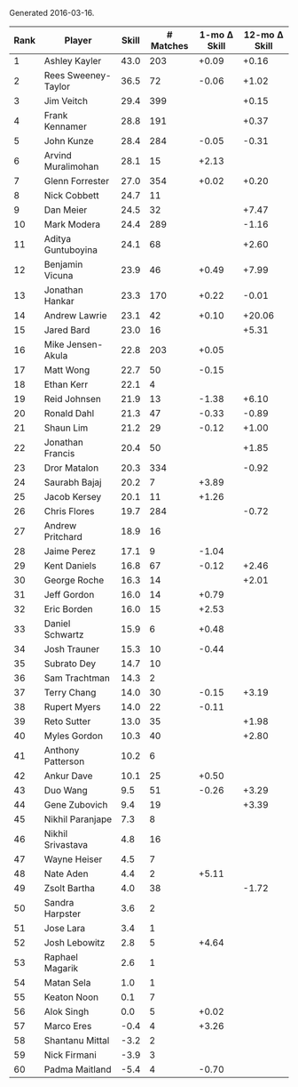 Generated 2016-03-16.

| Rank | Player              | Skill | # Matches | 1-mo Δ Skill | 12-mo Δ Skill |
|------|---------------------|-------|-----------|--------------|---------------|
|    1 | Ashley Kayler       |  43.0 |       203 |        +0.09 |         +0.16 |
|    2 | Rees Sweeney-Taylor |  36.5 |        72 |        -0.06 |         +1.02 |
|    3 | Jim Veitch          |  29.4 |       399 |              |         +0.15 |
|    4 | Frank Kennamer      |  28.8 |       191 |              |         +0.37 |
|    5 | John Kunze          |  28.4 |       284 |        -0.05 |         -0.31 |
|    6 | Arvind Muralimohan  |  28.1 |        15 |        +2.13 |               |
|    7 | Glenn Forrester     |  27.0 |       354 |        +0.02 |         +0.20 |
|    8 | Nick Cobbett        |  24.7 |        11 |              |               |
|    9 | Dan Meier           |  24.5 |        32 |              |         +7.47 |
|   10 | Mark Modera         |  24.4 |       289 |              |         -1.16 |
|   11 | Aditya Guntuboyina  |  24.1 |        68 |              |         +2.60 |
|   12 | Benjamin Vicuna     |  23.9 |        46 |        +0.49 |         +7.99 |
|   13 | Jonathan Hankar     |  23.3 |       170 |        +0.22 |         -0.01 |
|   14 | Andrew Lawrie       |  23.1 |        42 |        +0.10 |        +20.06 |
|   15 | Jared Bard          |  23.0 |        16 |              |         +5.31 |
|   16 | Mike Jensen-Akula   |  22.8 |       203 |        +0.05 |               |
|   17 | Matt Wong           |  22.7 |        50 |        -0.15 |               |
|   18 | Ethan Kerr          |  22.1 |         4 |              |               |
|   19 | Reid Johnsen        |  21.9 |        13 |        -1.38 |         +6.10 |
|   20 | Ronald Dahl         |  21.3 |        47 |        -0.33 |         -0.89 |
|   21 | Shaun Lim           |  21.2 |        29 |        -0.12 |         +1.00 |
|   22 | Jonathan Francis    |  20.4 |        50 |              |         +1.85 |
|   23 | Dror Matalon        |  20.3 |       334 |              |         -0.92 |
|   24 | Saurabh Bajaj       |  20.2 |         7 |        +3.89 |               |
|   25 | Jacob Kersey        |  20.1 |        11 |        +1.26 |               |
|   26 | Chris Flores        |  19.7 |       284 |              |         -0.72 |
|   27 | Andrew Pritchard    |  18.9 |        16 |              |               |
|   28 | Jaime Perez         |  17.1 |         9 |        -1.04 |               |
|   29 | Kent Daniels        |  16.8 |        67 |        -0.12 |         +2.46 |
|   30 | George Roche        |  16.3 |        14 |              |         +2.01 |
|   31 | Jeff Gordon         |  16.0 |        14 |        +0.79 |               |
|   32 | Eric Borden         |  16.0 |        15 |        +2.53 |               |
|   33 | Daniel Schwartz     |  15.9 |         6 |        +0.48 |               |
|   34 | Josh Trauner        |  15.3 |        10 |        -0.44 |               |
|   35 | Subrato Dey         |  14.7 |        10 |              |               |
|   36 | Sam Trachtman       |  14.3 |         2 |              |               |
|   37 | Terry Chang         |  14.0 |        30 |        -0.15 |         +3.19 |
|   38 | Rupert Myers        |  14.0 |        22 |        -0.11 |               |
|   39 | Reto Sutter         |  13.0 |        35 |              |         +1.98 |
|   40 | Myles Gordon        |  10.3 |        40 |              |         +2.80 |
|   41 | Anthony Patterson   |  10.2 |         6 |              |               |
|   42 | Ankur Dave          |  10.1 |        25 |        +0.50 |               |
|   43 | Duo Wang            |   9.5 |        51 |        -0.26 |         +3.29 |
|   44 | Gene Zubovich       |   9.4 |        19 |              |         +3.39 |
|   45 | Nikhil Paranjape    |   7.3 |         8 |              |               |
|   46 | Nikhil Srivastava   |   4.8 |        16 |              |               |
|   47 | Wayne Heiser        |   4.5 |         7 |              |               |
|   48 | Nate Aden           |   4.4 |         2 |        +5.11 |               |
|   49 | Zsolt Bartha        |   4.0 |        38 |              |         -1.72 |
|   50 | Sandra Harpster     |   3.6 |         2 |              |               |
|   51 | Jose Lara           |   3.4 |         1 |              |               |
|   52 | Josh Lebowitz       |   2.8 |         5 |        +4.64 |               |
|   53 | Raphael Magarik     |   2.6 |         1 |              |               |
|   54 | Matan Sela          |   1.0 |         1 |              |               |
|   55 | Keaton Noon         |   0.1 |         7 |              |               |
|   56 | Alok Singh          |   0.0 |         5 |        +0.02 |               |
|   57 | Marco Eres          |  -0.4 |         4 |        +3.26 |               |
|   58 | Shantanu Mittal     |  -3.2 |         2 |              |               |
|   59 | Nick Firmani        |  -3.9 |         3 |              |               |
|   60 | Padma Maitland      |  -5.4 |         4 |        -0.70 |               |